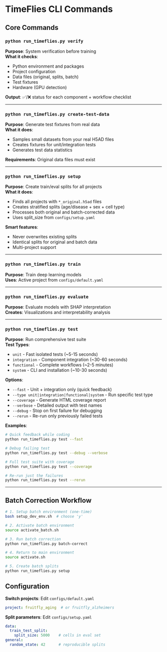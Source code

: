 # TimeFlies CLI Commands

## Core Commands

### `python run_timeflies.py verify`
**Purpose**: System verification before training  
**What it checks**:
- Python environment and packages
- Project configuration
- Data files (original, splits, batch)
- Test fixtures
- Hardware (GPU detection)

**Output**: ✅/❌ status for each component + workflow checklist

---

### `python run_timeflies.py create-test-data` 
**Purpose**: Generate test fixtures from real data  
**What it does**:
- Samples small datasets from your real H5AD files
- Creates fixtures for unit/integration tests
- Generates test data statistics

**Requirements**: Original data files must exist

---

### `python run_timeflies.py setup`
**Purpose**: Create train/eval splits for all projects  
**What it does**:
- Finds all projects with `*_original.h5ad` files
- Creates stratified splits (age/disease + sex + cell type)
- Processes both original and batch-corrected data
- Uses split_size from `configs/setup.yaml`

**Smart features**:
- Never overwrites existing splits
- Identical splits for original and batch data
- Multi-project support

---

### `python run_timeflies.py train`
**Purpose**: Train deep learning models  
**Uses**: Active project from `configs/default.yaml`

---

### `python run_timeflies.py evaluate`
**Purpose**: Evaluate models with SHAP interpretation  
**Creates**: Visualizations and interpretability analysis

---

### `python run_timeflies.py test`
**Purpose**: Run comprehensive test suite  
**Test Types**:
- `unit` - Fast isolated tests (~5-15 seconds)
- `integration` - Component integration (~30-60 seconds) 
- `functional` - Complete workflows (~2-5 minutes)
- `system` - CLI and installation (~10-30 seconds)

**Options**:
- `--fast` - Unit + integration only (quick feedback)
- `--type unit|integration|functional|system` - Run specific test type
- `--coverage` - Generate HTML coverage report
- `--verbose` - Detailed output with test names
- `--debug` - Stop on first failure for debugging
- `--rerun` - Re-run only previously failed tests

**Examples**:
```bash
# Quick feedback while coding
python run_timeflies.py test --fast

# Debug failing test
python run_timeflies.py test --debug --verbose

# Full test suite with coverage
python run_timeflies.py test --coverage

# Re-run just the failures
python run_timeflies.py test --rerun
```

---

## Batch Correction Workflow

```bash
# 1. Setup batch environment (one-time)
bash setup_dev_env.sh  # choose 'y'

# 2. Activate batch environment
source activate_batch.sh

# 3. Run batch correction
python run_timeflies.py batch-correct

# 4. Return to main environment  
source activate.sh

# 5. Create batch splits
python run_timeflies.py setup
```

## Configuration

**Switch projects**: Edit `configs/default.yaml`
```yaml
project: fruitfly_aging  # or fruitfly_alzheimers
```

**Split parameters**: Edit `configs/setup.yaml`
```yaml
data:
  train_test_split:
    split_size: 5000    # cells in eval set
general:
  random_state: 42      # reproducible splits
```